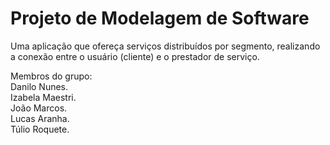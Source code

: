 #  Projeto de Modelagem de Software 

Uma aplicação que ofereça serviços distribuídos por segmento, realizando a conexão entre o usuário (cliente)  e o prestador de serviço.


Membros do grupo:   
Danilo Nunes.  
Izabela Maestri.  
João Marcos.  
Lucas Aranha.  
Túlio Roquete.  
